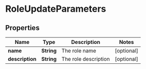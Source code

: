 

# RoleUpdateParameters


## Properties

| Name | Type | Description | Notes |
|------------ | ------------- | ------------- | -------------|
|**name** | **String** | The role name |  [optional] |
|**description** | **String** | The role description |  [optional] |



